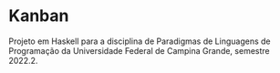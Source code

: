 # Kanban
Projeto em Haskell para a disciplina de Paradigmas de Linguagens de Programação da Universidade Federal de Campina Grande, semestre 2022.2.
